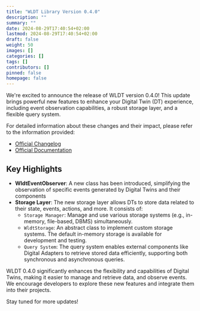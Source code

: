 ```yaml
---
title: "WLDT Library Version 0.4.0"
description: ""
summary: ""
date: 2024-08-29T17:40:54+02:00
lastmod: 2024-08-29T17:40:54+02:00
draft: false
weight: 50
images: []
categories: []
tags: []
contributors: []
pinned: false
homepage: false
---
```


We're excited to announce the release of WLDT version 0.4.0! This update brings powerful new features to enhance your Digital Twin (DT) experience, including event observation capabilities, a robust storage layer, and a flexible query system.

For detailed information about these changes and their impact, please refer to the information provided: 

- [Official Changelog](/docs/change-logs/change-log-0.4.0/)
- [Official Documentation](/docs/guides/storage-layer/)

## Key Highlights

- **WldtEventObserver**: A new class has been introduced, simplifying the observation of specific events generated by Digital Twins and their components
- **Storage Layer**: The new storage layer allows DTs to store data related to their state, events, actions, and more. It consists of:
    - `Storage Manager`: Manage and use various storage systems (e.g., in-memory, file-based, DBMS) simultaneously.
    - `WldtStorage`: An abstract class to implement custom storage systems. The default in-memory storage is available for development and testing.
    - `Query System`: The query system enables external components like Digital Adapters to retrieve stored data efficiently, supporting both synchronous and asynchronous queries.

WLDT 0.4.0 significantly enhances the flexibility and capabilities of Digital Twins, making it easier to manage and retrieve data, and observe events. We encourage developers to explore these new features and integrate them into their projects.

Stay tuned for more updates!